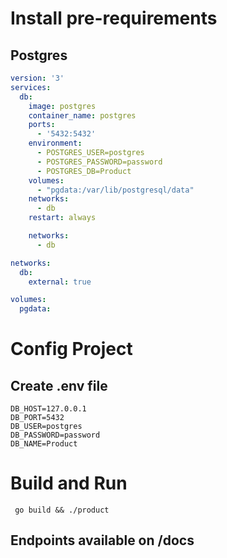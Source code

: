 # Install pre-requirements
  ## Postgres 
  ```dcoker-compose.yml
  version: '3'
  services:
    db:
      image: postgres
      container_name: postgres
      ports:
        - '5432:5432'
      environment:
        - POSTGRES_USER=postgres
        - POSTGRES_PASSWORD=password
        - POSTGRES_DB=Product
      volumes:
        - "pgdata:/var/lib/postgresql/data"
      networks:
        - db
      restart: always

      networks: 
        - db

  networks:
    db:
      external: true
  
  volumes:
    pgdata:
  ```

# Config Project
  ## Create .env file
  ```.env
  DB_HOST=127.0.0.1
  DB_PORT=5432
  DB_USER=postgres
  DB_PASSWORD=password
  DB_NAME=Product
  ```

# Build and Run 
``` go build && ./product```
  ## Endpoints available on /docs